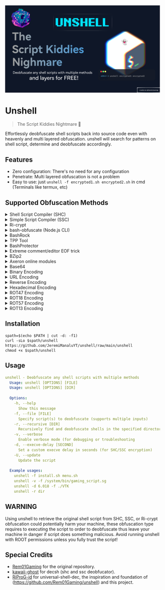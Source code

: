 ![unshell_hero](./unshell-banner.png)
# Unshell
> The Script Kiddies Nightmare 👻

Effortlessly deobfuscate shell scripts back into source code even with heavenly and multi layered obfuscation. unshell will search for patterns on shell script, determine and deobfuscate accordingly.

## Features
- Zero configuration: There's no need for any configuration
- Penetrate: Multi layered obfuscation is not a problem
- Easy to use: just `unshell -f encrypted1.sh encrypted2.sh` in cmd (Terminals like termux, etc)

## Supported Obfuscation Methods
<details>
<summary>Shell Script Compiler (SHC)</summary>
SHC works internally called execve to shell, it decrypted at runtimes and visible via command line args process

eg: <code>/bin/sh -c "decrypted shell"</code>
</details>

<details>
<summary>Simple Script Compiler (SSC)</summary>
It works almost the same as SHC but this one uses C++ and shell reads from file descriptor `3`. It is visible via `fd` number 3 on the process.
</details>

<details>
<summary>Ri-crypt</summary>
Ri-crypt works internally called execve to shell, it decrypted at runtimes and visible via command line args process. We can retrieve the shell script using `strace`.
</details>

<details>
<summary>bash-obfuscate (Node.js CLI)</summary>
bash-obfuscate works by randomizing the script with random variables then executes it in the `eval` command.
</details>

<details>
<summary>BashRock</summary>
Bashrock works almost the same way as bash-obfuscate.
</details>

<details>
<summary>TPP Tool</summary>
The creator of this obfuscation said "it has anti-decode feature" despite multilayered base64 encoding that he uses can easily be decoded.
As of this writing, unshell supports up to version 12 of this "tool".
</details>

<details>
<summary>BashProtector</summary>
Bashrock randomizes the script with random variables layered by single `base64` encryption, then executes it in a single `eval` command.
</details>

<details>
<summary>Extreme comment/editor EOF trick</summary>
Some people obfuscate their script by adding generous amounts of comments until it becomes a really big file, tricking average text editors to crash while opening the script so people can't open it.
</details>

<details>
<summary>BZip2</summary>
Usually used for obfuscating tunneling/VPN scripts. The actual script is compressed with bzip2 and snuck inside the decompression script itself.
</details>

<details>
<summary>Axeron online modules</summary>
The script is actually stored somewhere online (usually public GitHub pages, a script kiddies' behavior), and the module script does only execution of the actual script after being downloaded from the cloud. The file link itself is obfuscated with base64 and rot17.
</details>

<details>
<summary>Base64</summary>
Not too crazy, just classic
`sh
echo "ZWNobyBzb21lIGJhc2U2NCBlbmNyeXB0ZWQgc2hpdAo=" | base64 -d | sh
`
</details>

<details>
<summary>Binary Encoding</summary>
Binary encoding involves converting the script into binary (0s and 1s) format. This is usually done by encoding each character into its binary equivalent, making the script unreadable to the human eye. It can be executed with a simple shell script after conversion.
  Example:
`
echo "01001000 01100101 01101100 01101100 01101111" | xxd -r -p | sh
`
</details>

<details>
<summary>URL Encoding</summary>
URL encoding replaces special characters with percent-encoded characters. It is often used to obfuscate URLs but can also be used to obscure shell scripts. The encoded string must be decoded back to its original form for execution.
  Example:
`
echo "echo%20Hello%20World%21" | sed 's/%/\\x/g' | xargs -0 bash -c
`
</details>

<details>
<summary>Reverse Encoding</summary>
Reverse encoding simply reverses the string of the script. It can make the script hard to read but is easily reversible by reversing the string back.
  Example:
`
echo "dlrow olleh" | rev | sh
`
</details>

<details>
<summary>Hexadecimal Encoding</summary>
Hexadecimal encoding is a method of representing the shell script characters in hexadecimal format. This can make the script unreadable until it's converted back to its original form.
  Example:
`
echo "68656c6c6f" | xxd -r -p | sh
`
</details>

<details>
<summary>ROT47 Encoding</summary>
ROT47 is similar to ROT13, but it shifts the ASCII characters by 47 positions. It is used to obscure the text by shifting readable characters.
  Example:
`
echo "U29tZSB0ZXh0" | tr 'A-Za-z0-9' 'P-ZA-Op-z0-9' | base64 -d
`
</details>

<details>
<summary>ROT18 Encoding</summary>
ROT18 is a variant of ROT13 that applies both ROT13 and ROT5 encoding. It shifts alphabetic characters by 13 positions and numeric characters by 5 positions.
  Example:
`
echo "12345" | tr '0-9' '5-9A-Ea-e' | tr 'A-Za-z' 'N-ZA-Mn-za-m'
`
</details>

<details>
<summary>ROT57 Encoding</summary>
ROT57 is a more complex variant of ROT47 that shifts letters by 57 positions in the ASCII table, making the script harder to decode.
  Example:
`
echo "TestMessage" | tr 'A-Za-z0-9' 'C-ZA-B1-9A-B' | base64 -d
`
</details>

<details>
<summary>ROT13 Encoding</summary>
ROT13 shifts the alphabet by 13 positions. It’s often used in forums and newsgroups to obscure spoilers, puzzles, or simple ciphers.
  Example:
`
echo "Uryyb Jbeyq" | tr 'A-Za-z' 'N-ZA-Mn-za-m' | sh
`
</details>

## Installation
```shell
spath=$(echo $PATH | cut -d: -f1)
curl -sLo $spath/unshell https://github.com/JeremiManaluYT/unshell/raw/main/unshell
chmod +x $spath/unshell
```

## Usage
```yaml
unshell - Deobfuscate any shell scripts with multiple methods
  Usage: unshell [OPTIONS] [FILE]
  Usage: unshell [OPTIONS] [DIR]

  Options:
    -h, --help
      Show this message
    -f, --file [FILE]
      Specify script(s) to deobfuscate (supports multiple inputs)
    -r, --recursive [DIR]
      Recursively find and deobfuscate shells in the specified directory
    -v, --verbose
      Enable verbose mode (for debugging or troubleshooting
    -d, --execve-delay [SECOND]
      Set a custom execve delay in seconds (for SHC/SSC encryption)
    -U, --update
      Update the script

  Example usages:
    unshell -f install.sh menu.sh
    unshell -v -f /system/bin/gaming_script.sg
    unshell -d 6.018 -f ./VTK
    unshell -r dir
```

## WARNING
Using unshell to retrieve the original shell script from SHC, SSC, or Ri-crypt obfuscation could potentially harm your machine, these obfuscation type requires to executing the script to order to deobfuscate thus leave your machine in danger if script does something malicious. Avoid running unshell with ROOT permissions unless you fully trust the script!

## Special Credits
- [Rem01Gaming](https://github.com/Rem01Gaming/unshell) for the original repository.
- [kawaii-ghost](https://github.com/kawaii-ghost/deshc) for decsh (shc and ssc deobfucator).
- [RiProG-id](https://github.com/RiProG-id/Universal-Shell-Dec.git) for universal-shell-dec, the inspiration and foundation of (https://github.com/Rem01Gaming/unshell) and this project.
